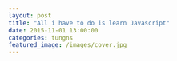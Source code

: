 ```yaml
---
layout: post
title: "All i have to do is learn Javascript"
date: 2015-11-01 13:00:00
categories: tungns
featured_image: /images/cover.jpg
---
```


